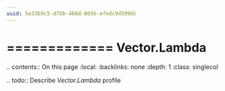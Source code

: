 ```yaml
---
uuid: 5e33b9c5-d7bb-460d-865b-efedc94599dc
---
```



=============
Vector.Lambda
=============

.. contents:: On this page
    :local:
    :backlinks: none
    :depth: 1
    :class: singlecol

.. todo::
    Describe *Vector.Lambda* profile
